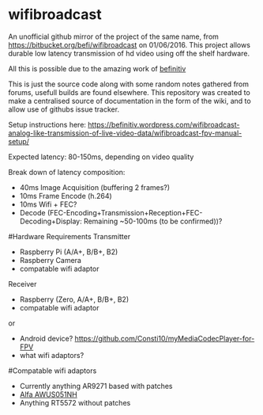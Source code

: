 # wifibroadcast
An unofficial github mirror of the project of the same name, from https://bitbucket.org/befi/wifibroadcast on 01/06/2016.
This project allows durable low latency transmission of hd video using off the shelf hardware.

All this is possible due to the amazing work of [befinitiv](https://befinitiv.wordpress.com/)

This is just the source code along with some random notes gathered from forums, usefull builds are found elsewhere. This repository was created to make a centralised source of documentation in the form of the wiki, and to allow use of githubs issue tracker.

Setup instructions here: https://befinitiv.wordpress.com/wifibroadcast-analog-like-transmission-of-live-video-data/wifibroadcast-fpv-manual-setup/

Expected latency: 80-150ms, depending on video quality

Break down of latency composition:
- 40ms Image Acquisition (buffering 2 frames?)
- 10ms Frame Encode (h.264) 
- 10ms Wifi + FEC?
- Decode (FEC-Encoding+Transmission+Reception+FEC-Decoding+Display: Remaining ~50-100ms (to be confirmed))?


#Hardware Requirements
Transmitter
- Raspberry Pi (A/A+, B/B+, B2)
- Raspberry Camera
- compatable wifi adaptor

Receiver 
- Raspberry (Zero, A/A+, B/B+, B2)
- compatable wifi adaptor

or

- Android device? https://github.com/Consti10/myMediaCodecPlayer-for-FPV
- what wifi adaptors?

#Compatable wifi adaptors
 - Currently anything AR9271 based with patches
 - [Alfa AWUS051NH](https://wikidevi.com/wiki/ALFA_Network_AWUS051NH)
 - Anything RT5572 without patches
